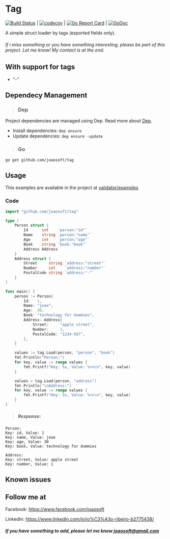 Tag
================

[![Build Status](https://travis-ci.org/joaosoft/validator.svg?branch=master)](https://travis-ci.org/joaosoft/validator) | [![codecov](https://codecov.io/gh/joaosoft/validator/branch/master/graph/badge.svg)](https://codecov.io/gh/joaosoft/validator) | [![Go Report Card](https://goreportcard.com/badge/github.com/joaosoft/validator)](https://goreportcard.com/report/github.com/joaosoft/validator) | [![GoDoc](https://godoc.org/github.com/joaosoft/validator?status.svg)](https://godoc.org/github.com/joaosoft/validator)

A simple struct loader by tags (exported fields only).

###### If i miss something or you have something interesting, please be part of this project. Let me know! My contact is at the end.

## With support for tags
* "-"

## Dependecy Management
>### Dep

Project dependencies are managed using Dep. Read more about [Dep](https://github.com/golang/dep).
* Install dependencies: `dep ensure`
* Update dependencies: `dep ensure -update`


>### Go
```
go get github.com/joaosoft/tag
```

## Usage 
This examples are available in the project at [validator/examples](https://github.com/joaosoft/validator/tree/master/examples)

### Code
```go
import "github.com/joaosoft/tag"

type (
	Person struct {
		Id      int    `person:"id"`
		Name    string `person:"name"`
		Age     int    `person:"age"`
		Book    string `book:"book"`
		Address Address
	}
	Address struct {
		Street     string `address:"street"`
		Number     int    `address:"number"`
		PostalCode string `address:"-"`
	}
)

func main() {
	person := Person{
		Id:   1,
		Name: "joao",
		Age:  30,
		Book: "technology for dummies",
		Address: Address{
			Street:     "apple street",
			Number:     1,
			PostalCode: "1234-567",
		},
	}

	values := tag.Load(person, "person", "book")
	fmt.Println("Person:")
	for key, value := range values {
		fmt.Printf("Key: %s, Value: %+v\n", key, value)
	}

	values = tag.Load(person, "address")
	fmt.Println("\nAddress:")
	for key, value := range values {
		fmt.Printf("Key: %s, Value: %+v\n", key, value)
	}
}
```

> ##### Response:
```
Person:
Key: id, Value: 1
Key: name, Value: joao
Key: age, Value: 30
Key: book, Value: technology for dummies

Address:
Key: street, Value: apple street
Key: number, Value: 1
```

## Known issues

## Follow me at
Facebook: https://www.facebook.com/joaosoft

LinkedIn: https://www.linkedin.com/in/jo%C3%A3o-ribeiro-b2775438/

##### If you have something to add, please let me know joaosoft@gmail.com
